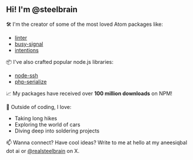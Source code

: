 ## Hi! I'm @steelbrain

🛠 I'm the creator of some of the most loved Atom packages like:
- [linter](https://github.com/steelbrain/linter)
- [busy-signal](https://github.com/steelbrain/busy-signal)
- [intentions](https://github.com/steelbrain/intentions)

📦 I've also crafted popular node.js libraries:
- [node-ssh](https://npmjs.com/package/node-ssh)
- [php-serialize](https://npmjs.com/package/php-serialize)

📈 My packages have received over **100 million downloads** on NPM!

🌲 Outside of coding, I love:

- Taking long hikes
- Exploring the world of cars
- Diving deep into soldering projects

📫 Wanna connect? Have cool ideas? Write to me at hello at my aneesiqbal dot ai or [@realsteelbrain](https://x.com/realsteelbrain) on X.
